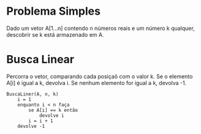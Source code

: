 
# Problema Simples

Dado um vetor A[1...n] contendo n números reais e um número k qualquer, descobrir se k está armazenado em A.

# Busca Linear

Percorra o vetor, comparando cada posiçaõ com o valor k.
Se o elemento A[i] é igual a k, devolva i. Se nenhum elemento for igual a k, devolva -1.

```
BuscaLiner(A, n, k)
    i = 1
    enquanto i < n faça
        se A[i] == k então
            devolve i
        i = i + 1
    devolve -1

```
